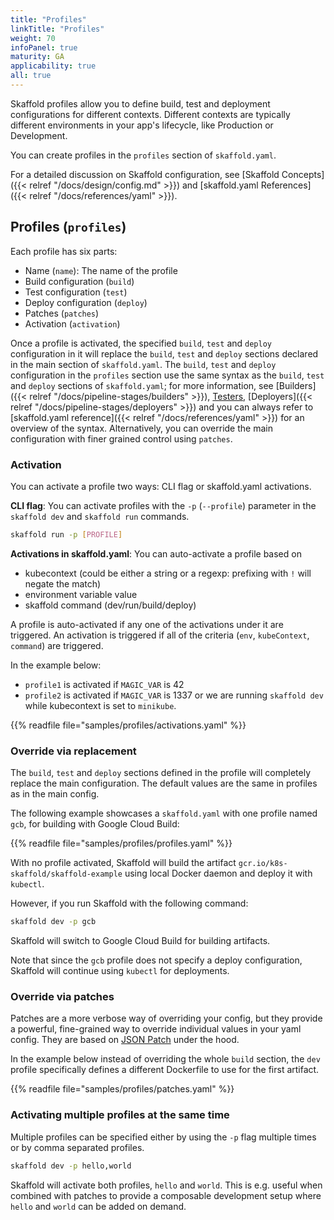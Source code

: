 ```yaml
---
title: "Profiles"
linkTitle: "Profiles"
weight: 70
infoPanel: true
maturity: GA 
applicability: true
all: true
---
```


Skaffold profiles allow you to define build, test and deployment
configurations for different contexts. Different contexts are typically different
environments in your app's lifecycle, like Production or Development.

You can create profiles in the `profiles` section of `skaffold.yaml`.

For a detailed discussion on Skaffold configuration, see
[Skaffold Concepts]({{< relref "/docs/design/config.md" >}}) and
[skaffold.yaml References]({{< relref "/docs/references/yaml" >}}).

## Profiles (`profiles`)

Each profile has six parts:

* Name (`name`): The name of the profile
* Build configuration (`build`)
* Test configuration (`test`)
* Deploy configuration (`deploy`)
* Patches (`patches`)
* Activation (`activation`)

Once a profile is activated, the specified `build`, `test` and `deploy` configuration
in it will replace the `build`, `test` and `deploy` sections declared
in the main section of `skaffold.yaml`. The `build`, `test` and `deploy` configuration in the `profiles`
section use the same syntax as the `build`, `test` and `deploy` sections of
`skaffold.yaml`; for more information, see [Builders]({{< relref "/docs/pipeline-stages/builders" >}}),
[Testers](/docs/pipeline-stages/testers), [Deployers]({{< relref "/docs/pipeline-stages/deployers" >}}) and you can always refer to
 [skaffold.yaml reference]({{< relref "/docs/references/yaml" >}}) for an overview of the syntax.
 Alternatively, you can override the main configuration with finer grained control using `patches`.


### Activation

You can activate a profile two ways: CLI flag or skaffold.yaml activations.

**CLI flag**: You can activate profiles with the `-p` (`--profile`) parameter in the
`skaffold dev` and `skaffold run` commands.
  ```bash
  skaffold run -p [PROFILE]
  ```

**Activations in skaffold.yaml**: You can auto-activate a profile based on

* kubecontext (could be either a string or a regexp: prefixing with `!` will negate the match)
* environment variable value
* skaffold command (dev/run/build/deploy)

A profile is auto-activated if any one of the activations under it are triggered.
An activation is triggered if all of the criteria (`env`, `kubeContext`, `command`) are triggered.


In the example below:

 * `profile1` is activated if `MAGIC_VAR` is 42
 * `profile2` is activated if `MAGIC_VAR` is 1337 or we are running `skaffold dev` while kubecontext is set to `minikube`.

{{% readfile file="samples/profiles/activations.yaml" %}}


### Override via replacement

The `build`, `test` and `deploy` sections defined in the profile will completely replace the main configuration.
The default values are the same in profiles as in the main config.

The following example showcases a `skaffold.yaml` with one profile named `gcb`,
for building with Google Cloud Build:

{{% readfile file="samples/profiles/profiles.yaml" %}}

With no profile activated, Skaffold will build the artifact
`gcr.io/k8s-skaffold/skaffold-example` using local Docker daemon and deploy it
with `kubectl`.

However, if you run Skaffold with the following command:

```bash
skaffold dev -p gcb
```

Skaffold will switch to Google Cloud Build for building artifacts.

Note that
since the `gcb` profile does not specify a deploy configuration, Skaffold will
continue using `kubectl` for deployments.


### Override via patches

Patches are a more verbose way of overriding your config, but they provide a powerful, fine-grained way
to override individual values in your yaml config. They are based on [JSON Patch](http://jsonpatch.com/) under the hood.

In the example below instead of overriding the whole `build` section, the `dev` profile specifically
defines a different Dockerfile to use for the first artifact.

{{% readfile file="samples/profiles/patches.yaml" %}}

### Activating multiple profiles at the same time

Multiple profiles can be specified either by using the `-p` flag multiple times or by comma separated profiles.

```bash
skaffold dev -p hello,world
```

Skaffold will activate both profiles, `hello` and `world`. 
This is e.g. useful when combined with patches to provide a composable development setup where `hello` and `world` can be added on demand.
